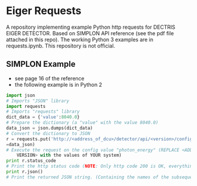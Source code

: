 # Eiger Requests

A repository implementing example Python http requests for DECTRIS EIGER DETECTOR. Based on SIMPLON API reference (see the pdf file attached in this repo). The working Python 3 examples are in requests.ipynb. This repository is not official.


## SIMPLON Example
- see page 16 of the reference
- the following example is in Python 2 

```python
import json
# Imports "JSON" library
import requests
# Imports "requests" library
dict_data = {'value':8040.0}
# Prepare the dictionary (a "value" with the value 8040.0)
data_json = json.dumps(dict_data)
# Convert the dictionary to JSON
r = requests.put('http://<address_of_dcu>/detector/api/<version>/config/photon_energy', data
=data_json)
# Execute the request on the config value "photon_energy" (REPLACE <ADDRESS_of_DCU> and <
    VERSION> with the values of YOUR system)
print r.status_code
# Print the http status code (NOTE: Only http code 200 is OK, everything else is an error)
print r.json()
# Print the returned JSON string. (Containing the names of the subsequently changed values)
```
